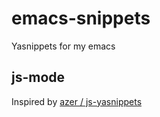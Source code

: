 emacs-snippets
==============

Yasnippets for my emacs

js-mode
--------------

Inspired by [azer / js-yasnippets](https://github.com/azer/js-yasnippets)
